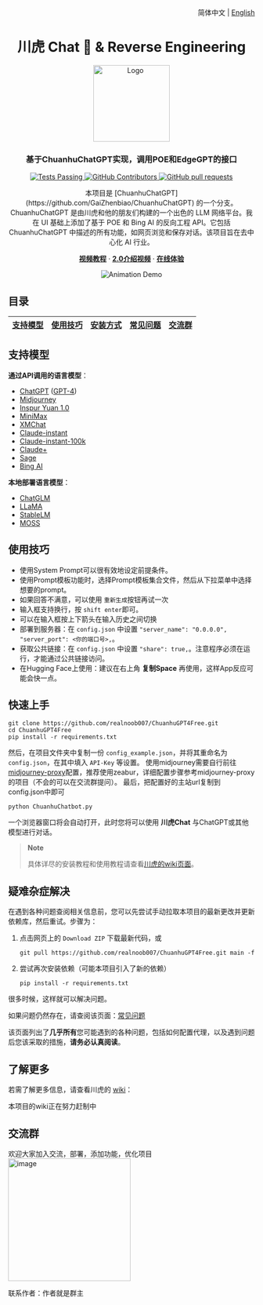 <div align="right">
  <!-- 语言: -->
  简体中文 | <a title="English" href="./readme/README_en.md">English</a>
</div>

<h1 align="center">川虎 Chat 🐯 & Reverse Engineering</h1>
<div align="center">
  <a href="https://github.com/GaiZhenBiao/ChuanhuChatGPT">
    <img src="https://user-images.githubusercontent.com/70903329/227087087-93b37d64-7dc3-4738-a518-c1cf05591c8a.png" alt="Logo" height="156">
  </a>

<p align="center">
    <h3>基于ChuanhuChatGPT实现，调用POE和EdgeGPT的接口</h3>
    <p align="center">
      <a href="https://github.com/GaiZhenbiao/ChuanhuChatGPT/blob/main/LICENSE">
        <img alt="Tests Passing" src="https://img.shields.io/github/license/GaiZhenbiao/ChuanhuChatGPT" />
      </a>
      <a href="https://gradio.app/">
        <img alt="GitHub Contributors" src="https://img.shields.io/badge/Base-Gradio-fb7d1a?style=flat" />
      </a>
      <a href="https://t.me/tkdifferent">
        <img alt="GitHub pull requests" src="https://img.shields.io/badge/Telegram-Group-blue.svg?logo=telegram" />
      </a>
      <p>
        本项目是 [ChuanhuChatGPT](https://github.com/GaiZhenbiao/ChuanhuChatGPT) 的一个分支。ChuanhuChatGPT 是由川虎和他的朋友们构建的一个出色的 LLM 网络平台。我在 UI 基础上添加了基于 POE 和 Bing AI 的反向工程 API。它包括 ChuanhuChatGPT 中描述的所有功能，如网页浏览和保存对话。该项目旨在去中心化 AI 行业。
      </p>
      <a href="https://www.bilibili.com/video/BV1mo4y1r7eE"><strong>视频教程</strong></a>
        ·
      <a href="https://www.bilibili.com/video/BV1184y1w7aP"><strong>2.0介绍视频</strong></a>
	·
      <a href="https://www.chatgay.ink/"><strong>在线体验</strong></a>
    </p>
    <p align="center">
      <img alt="Animation Demo" src="https://user-images.githubusercontent.com/51039745/226255695-6b17ff1f-ea8d-464f-b69b-a7b6b68fffe8.gif" />
    </p>
  </p>
</div>

## 目录

| [支持模型](#支持模型) | [使用技巧](#使用技巧) | [安装方式](https://github.com/GaiZhenbiao/ChuanhuChatGPT/wiki/使用教程) | [常见问题](https://github.com/GaiZhenbiao/ChuanhuChatGPT/wiki/常见问题) | [交流群](#交流群) |
| ----- | ----- | ----- | ----- | ----- |


## 支持模型
**通过API调用的语言模型**：
- [ChatGPT](https://chat.openai.com) ([GPT-4](https://openai.com/product/gpt-4))
- [Midjourney](https://www.midjourney.com/)
- [Inspur Yuan 1.0](https://air.inspur.com/home)
- [MiniMax](https://api.minimax.chat/)
- [XMChat](https://github.com/MILVLG/xmchat)
- [Claude-instant](https://poe.com/Claude-instant)
- [Claude-instant-100k](https://poe.com/Claude-instant-100k)
- [Claude+](https://poe.com/Claude%2B)
- [Sage](https://poe.com/Sage)
- [Bing AI](https://bing.com/chat)

**本地部署语言模型**：
- [ChatGLM](https://github.com/THUDM/ChatGLM-6B)
- [LLaMA](https://github.com/facebookresearch/llama)
- [StableLM](https://github.com/Stability-AI/StableLM)
- [MOSS](https://github.com/OpenLMLab/MOSS)

## 使用技巧

- 使用System Prompt可以很有效地设定前提条件。
- 使用Prompt模板功能时，选择Prompt模板集合文件，然后从下拉菜单中选择想要的prompt。
- 如果回答不满意，可以使用 `重新生成`按钮再试一次
- 输入框支持换行，按 `shift enter`即可。
- 可以在输入框按上下箭头在输入历史之间切换
- 部署到服务器：在 `config.json` 中设置 `"server_name": "0.0.0.0", "server_port": <你的端口号>,`。
- 获取公共链接：在 `config.json` 中设置 `"share": true,`。注意程序必须在运行，才能通过公共链接访问。
- 在Hugging Face上使用：建议在右上角 **复制Space** 再使用，这样App反应可能会快一点。

## 快速上手

```shell
git clone https://github.com/realnoob007/ChuanhuGPT4Free.git
cd ChuanhuGPT4Free
pip install -r requirements.txt
```

然后，在项目文件夹中复制一份 `config_example.json`，并将其重命名为 `config.json`，在其中填入 `API-Key` 等设置。
使用midjourney需要自行前往[midjourney-proxy](https://github.com/novicezk/midjourney-proxy)配置，推荐使用zeabur，详细配置步骤参考midjourney-proxy的项目（不会的可以在交流群提问）。
最后，把配置好的主站url复制到config.json中即可

```shell
python ChuanhuChatbot.py
```

一个浏览器窗口将会自动打开，此时您将可以使用 **川虎Chat** 与ChatGPT或其他模型进行对话。

> **Note**
>
> 具体详尽的安装教程和使用教程请查看[川虎的wiki页面](https://github.com/GaiZhenbiao/ChuanhuChatGPT/wiki/使用教程)。

## 疑难杂症解决

在遇到各种问题查阅相关信息前，您可以先尝试手动拉取本项目的最新更改并更新依赖库，然后重试。步骤为：

1. 点击网页上的 `Download ZIP` 下载最新代码，或
   ```shell
   git pull https://github.com/realnoob007/ChuanhuGPT4Free.git main -f
   ```
2. 尝试再次安装依赖（可能本项目引入了新的依赖）
   ```
   pip install -r requirements.txt
   ```

很多时候，这样就可以解决问题。

如果问题仍然存在，请查阅该页面：[常见问题](https://github.com/GaiZhenbiao/ChuanhuChatGPT/wiki/常见问题)

该页面列出了**几乎所有**您可能遇到的各种问题，包括如何配置代理，以及遇到问题后您该采取的措施，**请务必认真阅读**。

## 了解更多

若需了解更多信息，请查看川虎的 [wiki](https://github.com/GaiZhenbiao/ChuanhuChatGPT/wiki)：

本项目的wiki正在努力赶制中

## 交流群

欢迎大家加入交流，部署，添加功能，优化项目
<img width="250" alt="image" src="https://github.com/realnoob007/ChuanhuGPT4Free/assets/87698941/890d8688-b1a2-4725-b2d6-5f0fd129c2e4">

联系作者：作者就是群主
